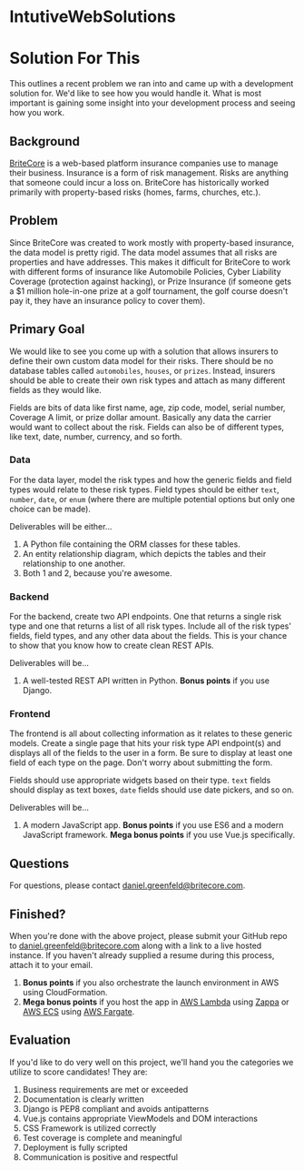 # IntutiveWebSolutions

# Solution For This

This outlines a recent problem we ran into and came up with a development solution for. We'd like to see how you would handle it. What is most important is gaining some insight into your development process and seeing how you work.

## Background

[BriteCore](http://www.britecore.com/) is a web-based platform insurance companies use to manage their business. Insurance is a form of risk management. Risks are anything that someone could incur a loss on. BriteCore has historically worked primarily with property-based risks (homes, farms, churches, etc.).

## Problem

Since BriteCore was created to work mostly with property-based insurance, the data model is pretty rigid. The data model assumes that all risks are properties and have addresses. This makes it difficult for BriteCore to work with different forms of insurance like Automobile Policies, Cyber Liability Coverage (protection against hacking), or Prize Insurance (if someone gets a $1 million hole-in-one prize at a golf tournament, the golf course doesn't pay it, they have an insurance policy to cover them).

## Primary Goal

We would like to see you come up with a solution that allows insurers to define their own custom data model for their risks. There should be no database tables called `automobiles`, `houses`, or `prizes`. Instead, insurers should be able to create their own risk types and attach as many different fields as they would like.

Fields are bits of data like first name, age, zip code, model, serial number, Coverage A limit, or prize dollar amount. Basically any data the carrier would want to collect about the risk. Fields can also be of different types, like text, date, number, currency, and so forth.

### Data

For the data layer, model the risk types and how the generic fields and field types would relate to these risk types. Field types should be either `text`, `number`, `date`, or `enum` (where there are multiple potential options but only one choice can be made).

Deliverables will be either...

1. A Python file containing the ORM classes for these tables.
2. An entity relationship diagram, which depicts the tables and their relationship to one another.
3. Both 1 and 2, because you're awesome.

### Backend

For the backend, create two API endpoints. One that returns a single risk type and one that returns a list of all risk types. Include all of the risk types' fields, field types, and any other data about the fields. This is your chance to show that you know how to create clean REST APIs.

Deliverables will be...

1. A well-tested REST API written in Python. **Bonus points** if you use Django.

### Frontend

The frontend is all about collecting information as it relates to these generic models. Create a single page that hits your risk type API endpoint(s) and displays all of the fields to the user in a form. Be sure to display at least one field of each type on the page. Don't worry about submitting the form.

Fields should use appropriate widgets based on their type. `text` fields should display as text boxes, `date` fields should use date pickers, and so on.

Deliverables will be...

1. A modern JavaScript app. **Bonus points** if you use ES6 and a modern JavaScript framework. **Mega bonus points** if you use Vue.js specifically.

## Questions

For questions, please contact daniel.greenfeld@britecore.com.

## Finished?

When you're done with the above project, please submit your GitHub repo to daniel.greenfeld@britecore.com along with a link to a live hosted instance. If you haven't already supplied a resume during this process, attach it to your email.

1. **Bonus points** if you also orchestrate the launch environment in AWS using CloudFormation.
2. **Mega bonus points** if you host the app in [AWS Lambda](https://aws.amazon.com/lambda/) using [Zappa](https://github.com/Miserlou/Zappa) or [AWS ECS](https://aws.amazon.com/ecs/) using [AWS Fargate](https://aws.amazon.com/fargate/).

## Evaluation

If you'd like to do very well on this project, we'll hand you the categories we utilize to score candidates! They are:

1. Business requirements are met or exceeded
2. Documentation is clearly written
3. Django is PEP8 compliant and avoids antipatterns
4. Vue.js contains appropriate ViewModels and DOM interactions
5. CSS Framework is utilized correctly
6. Test coverage is complete and meaningful
7. Deployment is fully scripted
8. Communication is positive and respectful
